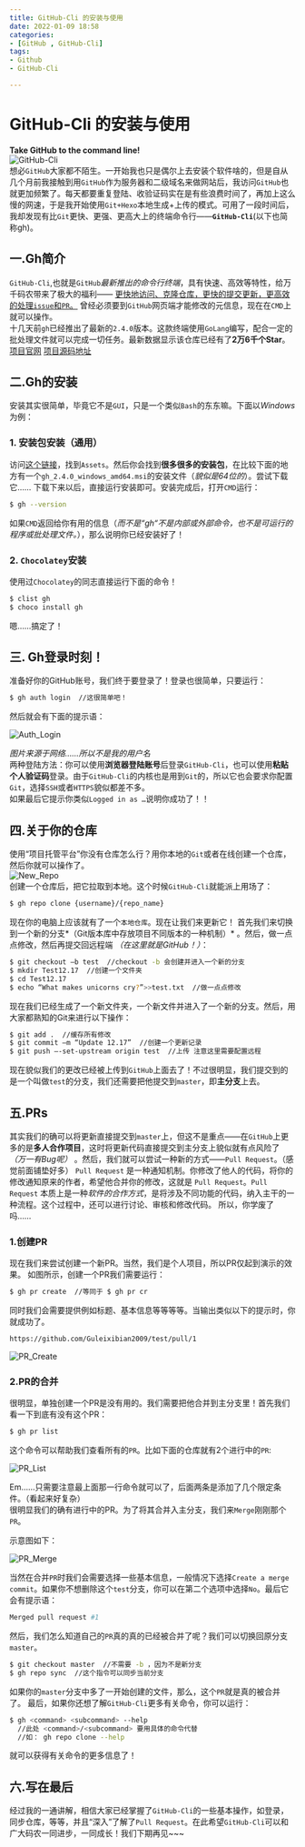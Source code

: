 ```yaml
---
title: GitHub-Cli 的安装与使用
date: 2022-01-09 18:58
categories:
- [GitHub , GitHub-Cli]
tags:
- Github
- GitHub-Cli

---
```


# GitHub-Cli 的安装与使用

**Take GitHub to the command line!**  
![GitHub-Cli](https://s4.ax1x.com/2022/01/08/7iGY1P.png)  
想必`GitHub`大家都不陌生。一开始我也只是偶尔上去安装个软件啥的，但是自从几个月前我接触到用`GitHub`作为服务器和二级域名来做网站后，我访问`GitHub`也就更加频繁了。每天都要重复登陆、收验证码实在是有些浪费时间了，再加上这么慢的网速，于是我开始使用`Git+Hexo`本地生成+上传的模式。可用了一段时间后，我却发现有比`Git`更快、更强、更高大上的终端命令行——**`GitHub-Cli`**(以下也简称gh)。

<!-- more -->

## 一.Gh简介

`GitHub-Cli`,也就是`GitHub`*最新推出的命令行终端*，具有快速、高效等特性，给万千码农带来了极大的福利—— <u>更快地访问、克隆仓库，更快的提交更新，更高效的处理`issue`和`PR`。</u> 曾经必须要到`GitHub`网页端才能修改的元信息，现在在`CMD`上就可以操作。  
十几天前`gh`已经推出了最新的`2.4.0`版本。这款终端使用`GoLang`编写，配合一定的批处理文件就可以完成一切任务。最新数据显示该仓库已经有了**2万6千个Star**。  
[项目官网](https://cli.github.com/)  [项目源码地址](https://github.com/cli/cli/)

## 二.Gh的安装

安装其实很简单，毕竟它不是`GUI`，只是一个类似`Bash`的东东嘛。下面以*Windows*为例：

### 1. 安装包安装（通用）

访问[这个链接](https://github.com/cli/cli/releases/tag/v2.4.0)，找到`Assets`。然后你会找到**很多很多的安装包**，在比较下面的地方有一个`gh_2.4.0_windows_amd64.msi`的安装文件（*貌似是64位的*）。尝试下载它……
下载下来以后，直接运行安装即可。安装完成后，打开`CMD`运行：

```bash
$ gh --version  
```

如果`CMD`返回给你有用的信息（*而不是“gh“不是内部或外部命令，也不是可运行的程序或批处理文件。*），那么说明你已经安装好了！

### 2. `Chocolatey`安装

使用过`Chocolatey`的同志直接运行下面的命令！

```bash
$ clist gh
$ choco install gh
```

嗯……搞定了！

## 三. Gh登录时刻！

准备好你的GitHub账号，我们终于要登录了！登录也很简单，只要运行：

```bash
$ gh auth login  //这很简单吧！
```

然后就会有下面的提示语：

![Auth_Login](https://s4.ax1x.com/2022/01/08/7iGJpt.png)

*图片来源于网络……所以不是我的用户名*  
两种登陆方法：你可以使用**浏览器登陆账号**后登录`GitHub-Cli`，也可以使用**粘贴个人验证码**登录。由于`GitHub-Cli`的内核也是用到`Git`的，所以它也会要求你配置`Git`，选择`SSH`或者`HTTPS`貌似都差不多。  
如果最后它提示你类似`Logged in as …`说明你成功了！！  

## 四.关于你的仓库

使用“项目托管平台”你没有仓库怎么行？用你本地的`Git`或者在线创建一个仓库，然后你就可以操作了。  
![New_Repo](https://s4.ax1x.com/2022/01/08/7iGt6f.md.png)  
创建一个仓库后，把它拉取到本地。这个时候`GitHub-Cli`就能派上用场了：  

```bash
$ gh repo clone {username}/{repo_name}
```

现在你的电脑上应该就有了一个`本地仓库`。现在让我们来更新它！
首先我们来切换到一个新的分支*（Git版本库中存放项目不同版本的一种机制）* 。然后，做一点点修改，然后再提交回远程端 *（在这里就是GitHub！）*：

```bash
$ git checkout –b test  //checkout -b 会创建并进入一个新的分支
$ mkdir Test12.17  //创建一个文件夹
$ cd Test12.17
$ echo “What makes unicorns cry?”>>test.txt  //做一点点修改
```

现在我们已经生成了一个新文件夹，一个新文件并进入了一个新的分支。然后，用大家都熟知的Git来进行以下操作：

```bash
$ git add .  //缓存所有修改
$ git commit –m “Update 12.17”  //创建一个更新记录
$ git push –-set-upstream origin test  //上传 注意这里需要配置远程
```

现在貌似我们的更改已经被上传到`GitHub`上面去了！不过很明显，我们提交到的是一个叫做`test`的分支，我们还需要把他提交到`master`，即**主分支**上去。

## 五.PRs

其实我们的确可以将更新直接提交到`master`上，但这不是重点——在`GitHub`上更多的是**多人合作项目**，这时将更新代码直接提交到主分支上貌似就有点风险了 *（万一有Bug呢）* 。然后，我们就可以尝试一种新的方式——`Pull Request`。（感觉前面铺垫好多）
`Pull Request` 是一种通知机制。你修改了他人的代码，将你的修改通知原来的作者，希望他合并你的修改，这就是 `Pull Request`。`Pull Request` 本质上是一种*软件的合作方式*，是将涉及不同功能的代码，纳入主干的一种流程。这个过程中，还可以进行讨论、审核和修改代码。
所以，你学废了吗……

### 1.创建PR

现在我们来尝试创建一个新PR。当然，我们是个人项目，所以PR仅起到演示的效果。
如图所示，创建一个PR我们需要运行：

```bash
$ gh pr create  //等同于 $ gh pr cr
```

同时我们会需要提供例如标题、基本信息等等等等。当输出类似以下的提示时，你就成功了。

```bash
https://github.com/Guleixibian2009/test/pull/1
```

![PR_Create](https://s4.ax1x.com/2022/01/08/7iGanS.png)  

### 2.PR的合并

很明显，单独创建一个PR是没有用的。我们需要把他合并到主分支里！首先我们看一下到底有没有这个PR：  

```bash
$ gh pr list
```

这个命令可以帮助我们查看所有的`PR`。比如下面的仓库就有2个进行中的`PR`:  

![PR_List](https://s4.ax1x.com/2022/01/08/7iGNX8.jpg)

Em……只需要注意最上面那一行命令就可以了，后面两条是添加了几个限定条件。（看起来好复杂）  
很明显我们的确有进行中的PR。为了将其合并入主分支，我们来`Merge`刚刚那个`PR`。  

示意图如下：

![PR_Merge](https://s4.ax1x.com/2022/01/08/7iGd0g.png)

当然在合并`PR`时我们会需要选择一些基本信息，一般情况下选择`Create a merge commit`。如果你不想删除这个`test`分支，你可以在第二个选项中选择`No`。最后它会有提示语：

```bash
Merged pull request #1
```

然后，我们怎么知道自己的`PR`真的真的已经被合并了呢？我们可以切换回原分支`master`。

```bash
$ git checkout master  //不需要 -b ，因为不是新分支
$ gh repo sync  //这个指令可以同步当前分支
```

如果你的`master`分支中多了一开始创建的文件，那么，这个`PR`就是真的被合并了。
最后，如果你还想了解`GitHub-Cli`更多有关命令，你可以运行：

```bash
$ gh <command> <subcommand> --help
  //此处 <command>/<subcommand> 要用具体的命令代替
  //如： gh repo clone --help
```

就可以获得有关命令的更多信息了！

## 六.写在最后

经过我的一通讲解，相信大家已经掌握了`GitHub-Cli`的一些基本操作，如登录，同步仓库，等等，并且“深入”了解了`Pull Request`。在此希望`GitHub-Cli`可以和广大码农一同进步，一同成长！我们下期再见~~~
